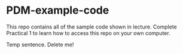 # PDM-example-code

This repo contains all of the sample code shown in lecture. Complete Practical 1 to learn how to access this repo on your own computer.

Temp sentence. Delete me!
